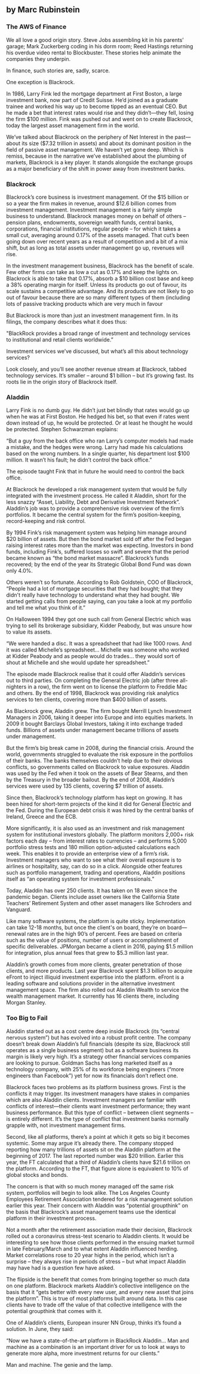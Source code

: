 ## by Marc Rubinstein

### The AWS of Finance
We all love a good origin story. Steve Jobs assembling kit in his parents’ garage; Mark Zuckerberg coding in his dorm room; Reed Hastings returning his overdue video rental to Blockbuster. These stories help animate the companies they underpin. 

In finance, such stories are, sadly, scarce.

One exception is Blackrock.

In 1986, Larry Fink led the mortgage department at First Boston, a large investment bank, now part of Credit Suisse. He’d joined as a graduate trainee and worked his way up to become tipped as an eventual CEO. But he made a bet that interest rates would rise and they didn’t—they fell, losing the firm $100 million. Fink was pushed out and went on to create Blackrock, today the largest asset management firm in the world.

We’ve talked about Blackrock on the periphery of Net Interest in the past—about its size ($7.32 trillion in assets) and about its dominant position in the field of passive asset management. We haven’t yet gone deep. Which is remiss, because in the narrative we’ve established about the plumbing of markets, Blackrock is a key player. It stands alongside the exchange groups as a major beneficiary of the shift in power away from investment banks. 

### Blackrock
Blackrock’s core business is investment management. Of the $15 billion or so a year the firm makes in revenue, around $12.6 billion comes from investment management. Investment management is a fairly simple business to understand. Blackrock manages money on behalf of others – pension plans, endowments, sovereign wealth funds, central banks, corporations, financial institutions, regular people – for which it takes a small cut, averaging around 0.17% of the assets managed. That cut’s been going down over recent years as a result of competition and a bit of a mix shift, but as long as total assets under management go up, revenues will rise. 

In the investment management business, Blackrock has the benefit of scale. Few other firms can take as low a cut as 0.17% and keep the lights on. Blackrock is able to take that 0.17%, absorb a $10 billion cost base and keep a 38% operating margin for itself. Unless its products go out of favour, its scale sustains a competitive advantage. And its products are not likely to go out of favour because there are so many different types of them (including lots of passive tracking products which are very much in favour 

But Blackrock is more than just an investment management firm. In its filings, the company describes what it does thus:

"BlackRock provides a broad range of investment and technology services to institutional and retail clients worldwide.”

Investment services we’ve discussed, but what’s all this about technology services?

Look closely, and you’ll see another revenue stream at Blackrock, tabbed technology services. It’s smaller – around $1 billion – but it’s growing fast. Its roots lie in the origin story of Blackrock itself.

### Aladdin
Larry Fink is no dumb guy. He didn’t just bet blindly that rates would go up when he was at First Boston. He hedged his bet, so that even if rates went down instead of up, he would be protected. Or at least he thought he would be protected. Stephen Schwarzman explains:

“But a guy from the back office who ran Larry’s computer models had made a mistake, and the hedges were wrong. Larry had made his calculations based on the wrong numbers. In a single quarter, his department lost $100 million. It wasn’t his fault; he didn’t control the back office.”

The episode taught Fink that in future he would need to control the back office.

At Blackrock he developed a risk management system that would be fully integrated with the investment process. He called it Aladdin, short for the less snazzy “Asset, Liability, Debt and Derivative Investment Network”. Aladdin’s job was to provide a comprehensive risk overview of the firm’s portfolios. It became the central system for the firm’s position-keeping, record-keeping and risk control. 

By 1994 Fink’s risk management system was helping him manage around $20 billion of assets. But then the bond market sold off after the Fed began raising interest rates more than the market was expecting. Investors in bond funds, including Fink’s, suffered losses so swift and severe that the period became known as “the bond market massacre”. Blackrock’s funds recovered; by the end of the year its Strategic Global Bond Fund was down only 4.0%. 

Others weren’t so fortunate. According to Rob Goldstein, COO of Blackrock, “People had a lot of mortgage securities that they had bought; that they didn't really have technology to understand what they had bought. We started getting calls from people saying, can you take a look at my portfolio and tell me what you think of it.”

On Halloween 1994 they got one such call from General Electric which was trying to sell its brokerage subsidiary, Kidder Peabody, but was unsure how to value its assets. 

“We were handed a disc. It was a spreadsheet that had like 1000 rows. And it was called Michelle’s spreadsheet… Michelle was someone who worked at Kidder Peabody and as people would do trades… they would sort of shout at Michelle and she would update her spreadsheet.”

The episode made Blackrock realise that it could offer Aladdin’s services out to third parties. On completing the General Electric job (after three all-nighters in a row), the firm went on to license the platform to Freddie Mac and others. By the end of 1998, Blackrock was providing risk analytics services to ten clients, covering more than $400 billion of assets. 

As Blackrock grew, Aladdin grew. The firm bought Merrill Lynch Investment Managers in 2006, taking it deeper into Europe and into equities markets. In 2009 it bought Barclays Global Investors, taking it into exchange traded funds. Billions of assets under management became trillions of assets under management.

But the firm’s big break came in 2008, during the financial crisis. Around the world, governments struggled to evaluate the risk exposure in the portfolios of their banks. The banks themselves couldn’t help due to their obvious conflicts, so governments called on Blackrock to value exposures. Aladdin was used by the Fed when it took on the assets of Bear Stearns, and then by the Treasury in the broader bailout. By the end of 2008, Aladdin’s services were used by 135 clients, covering $7 trillion of assets. 

Since then, Blackrock’s technology platform has kept on growing. It has been hired for short-term projects of the kind it did for General Electric and the Fed. During the European debt crisis it was hired by the central banks of Ireland, Greece and the ECB.

More significantly, it is also used as an investment and risk management system for institutional investors globally. The platform monitors 2,000+ risk factors each day – from interest rates to currencies – and performs 5,000 portfolio stress tests and 180 million option-adjusted calculations each week. This enables it to provide an enterprise view of a firm’s risk. Investment managers who want to see what their overall exposure is to airlines or hospitality, say, can do so in a click. Alongside other features such as portfolio management, trading and operations, Aladdin positions itself as “an operating system for investment professionals.”

Today, Aladdin has over 250 clients. It has taken on 18 even since the pandemic began. Clients include asset owners like the California State Teachers’ Retirement System and other asset managers like Schroders and Vanguard. 

Like many software systems, the platform is quite sticky. Implementation can take 12-18 months, but once the client's on board, they’re on board—renewal rates are in the high 90’s of percent. Fees are based on criteria such as the value of positions, number of users or accomplishment of specific deliverables. JPMorgan became a client in 2016, paying $1.5 million for integration, plus annual fees that grew to $5.3 million last year.

Aladdin’s growth comes from more clients, greater penetration of those clients, and more products. Last year Blackrock spent $1.3 billion to acquire eFront to inject illiquid investment expertise into the platform. eFront is a leading software and solutions provider in the alternative investment management space. The firm also rolled out Aladdin Wealth to service the wealth management market. It currently has 16 clients there, including Morgan Stanley. 

### Too Big to Fail
Aladdin started out as a cost centre deep inside Blackrock (its “central nervous system”) but has evolved into a robust profit centre. The company doesn’t break down Aladdin’s full financials (despite its size, Blackrock still operates as a single business segment) but as a software business its margin is likely very high. It’s a strategy other financial services companies are looking to pursue. Goldman Sachs has long marketed itself as a technology company, with 25% of its workforce being engineers (“more engineers than Facebook”) yet for now its financials don’t reflect one. 

Blackrock faces two problems as its platform business grows. First is the conflicts it may trigger. Its investment managers have stakes in companies which are also Aladdin clients. Investment managers are familiar with conflicts of interest—their clients want investment performance; they want business performance. But this type of conflict – between client segments – is entirely different. It’s the type of conflict that investment banks normally grapple with, not investment management firms. 

Second, like all platforms, there’s a point at which it gets so big it becomes systemic. Some may argue it’s already there. The company stopped reporting how many trillions of assets sit on the Aladdin platform at the beginning of 2017. The last reported number was $20 trillion. Earlier this year, the FT calculated that a third of Aladdin’s clients have $21.6 trillion on the platform. According to the FT, that figure alone is equivalent to 10% of global stocks and bonds. 

The concern is that with so much money managed off the same risk system, portfolios will begin to look alike. The Los Angeles County Employees Retirement Association tendered for a risk management solution earlier this year. Their concern with Aladdin was “potential groupthink” on the basis that Blackrock’s asset management teams use the identical platform in their investment process. 

Not a month after the retirement association made their decision, Blackrock rolled out a coronavirus stress-test scenario to Aladdin clients. It would be interesting to see how those clients performed in the ensuing market turmoil in late February/March and to what extent Aladdin influenced herding. Market correlations rose to 20 year highs in the period, which isn’t a surprise – they always rise in periods of stress – but what impact Aladdin may have had is a question few have asked. 

The flipside is the benefit that comes from bringing together so much data on one platform. Blackrock markets Aladdin’s collective intelligence on the basis that it “gets better with every new user, and every new asset that joins the platform”. This is true of most platforms built around data. In this case clients have to trade off the value of that collective intelligence with the potential groupthink that comes with it. 

One of Aladdin’s clients, European insurer NN Group, thinks it’s found a solution. In June, they said:

“Now we have a state-of-the-art platform in BlackRock Aladdin… Man and machine as a combination is an important driver for us to look at ways to generate more alpha, more investment returns for our clients.”

Man and machine. The genie and the lamp.
